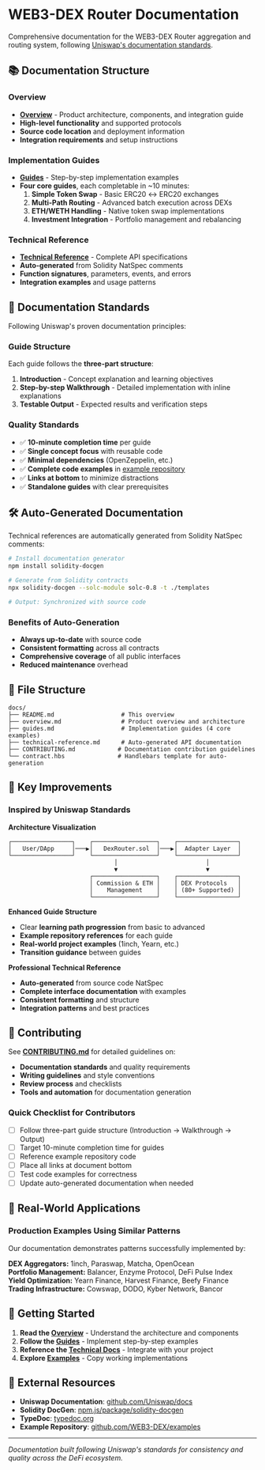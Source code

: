 # WEB3-DEX Router Documentation

Comprehensive documentation for the WEB3-DEX Router aggregation and routing system, following [Uniswap's documentation standards](https://github.com/Uniswap/docs).

## 📚 Documentation Structure

### Overview
- **[Overview](overview.md)** - Product architecture, components, and integration guide
- **High-level functionality** and supported protocols
- **Source code location** and deployment information
- **Integration requirements** and setup instructions

### Implementation Guides  
- **[Guides](guides.md)** - Step-by-step implementation examples
- **Four core guides**, each completable in ~10 minutes:
  1. **Simple Token Swap** - Basic ERC20 ↔ ERC20 exchanges
  2. **Multi-Path Routing** - Advanced batch execution across DEXs
  3. **ETH/WETH Handling** - Native token swap implementations
  4. **Investment Integration** - Portfolio management and rebalancing

### Technical Reference
- **[Technical Reference](technical-reference.md)** - Complete API specifications
- **Auto-generated** from Solidity NatSpec comments
- **Function signatures**, parameters, events, and errors
- **Integration examples** and usage patterns

## 🎯 Documentation Standards

Following Uniswap's proven documentation principles:

### Guide Structure
Each guide follows the **three-part structure**:
1. **Introduction** - Concept explanation and learning objectives
2. **Step-by-step Walkthrough** - Detailed implementation with inline explanations  
3. **Testable Output** - Expected results and verification steps

### Quality Standards
- ✅ **10-minute completion time** per guide
- ✅ **Single concept focus** with reusable code
- ✅ **Minimal dependencies** (OpenZeppelin, etc.)
- ✅ **Complete code examples** in [example repository](https://github.com/WEB3-DEX/examples)
- ✅ **Links at bottom** to minimize distractions
- ✅ **Standalone guides** with clear prerequisites

## 🛠️ Auto-Generated Documentation

Technical references are automatically generated from Solidity NatSpec comments:

```bash
# Install documentation generator
npm install solidity-docgen

# Generate from Solidity contracts
npx solidity-docgen --solc-module solc-0.8 -t ./templates

# Output: Synchronized with source code
```

### Benefits of Auto-Generation
- **Always up-to-date** with source code
- **Consistent formatting** across all contracts
- **Comprehensive coverage** of all public interfaces
- **Reduced maintenance** overhead

## 📁 File Structure

```
docs/
├── README.md                   # This overview
├── overview.md                 # Product overview and architecture
├── guides.md                   # Implementation guides (4 core examples)
├── technical-reference.md      # Auto-generated API documentation
├── CONTRIBUTING.md            # Documentation contribution guidelines
└── contract.hbs               # Handlebars template for auto-generation
```

## 🚀 Key Improvements

### Inspired by Uniswap Standards

**Architecture Visualization**
```
┌─────────────────┐    ┌──────────────────┐    ┌─────────────────┐
│   User/DApp     │───▶│   DexRouter.sol  │───▶│  Adapter Layer  │
└─────────────────┘    └──────────────────┘    └─────────────────┘
                              │                         │
                              ▼                         ▼
                       ┌──────────────────┐    ┌─────────────────┐
                       │ Commission & ETH │    │ DEX Protocols   │
                       │    Management    │    │ (80+ Supported) │
                       └──────────────────┘    └─────────────────┘
```

**Enhanced Guide Structure**
- Clear **learning path progression** from basic to advanced
- **Example repository references** for each guide
- **Real-world project examples** (1inch, Yearn, etc.)
- **Transition guidance** between guides

**Professional Technical Reference**
- **Auto-generated** from source code NatSpec
- **Complete interface documentation** with examples
- **Consistent formatting** and structure
- **Integration patterns** and best practices

## 🤝 Contributing

See **[CONTRIBUTING.md](CONTRIBUTING.md)** for detailed guidelines on:

- **Documentation standards** and quality requirements
- **Writing guidelines** and style conventions  
- **Review process** and checklists
- **Tools and automation** for documentation generation

### Quick Checklist for Contributors

- [ ] Follow three-part guide structure (Introduction → Walkthrough → Output)
- [ ] Target 10-minute completion time for guides
- [ ] Reference example repository code
- [ ] Place all links at document bottom
- [ ] Test code examples for correctness
- [ ] Update auto-generated documentation when needed

## 🌟 Real-World Applications

### Production Examples Using Similar Patterns

Our documentation demonstrates patterns successfully implemented by:

**DEX Aggregators:** 1inch, Paraswap, Matcha, OpenOcean  
**Portfolio Management:** Balancer, Enzyme Protocol, DeFi Pulse Index  
**Yield Optimization:** Yearn Finance, Harvest Finance, Beefy Finance  
**Trading Infrastructure:** Cowswap, DODO, Kyber Network, Bancor

## 📖 Getting Started

1. **Read the [Overview](overview.md)** - Understand the architecture and components
2. **Follow the [Guides](guides.md)** - Implement step-by-step examples  
3. **Reference the [Technical Docs](technical-reference.md)** - Integrate with your project
4. **Explore [Examples](https://github.com/WEB3-DEX/examples)** - Copy working implementations

## 🔗 External Resources

- **Uniswap Documentation**: [github.com/Uniswap/docs](https://github.com/Uniswap/docs)
- **Solidity DocGen**: [npm.js/package/solidity-docgen](https://www.npmjs.com/package/solidity-docgen)
- **TypeDoc**: [typedoc.org](https://typedoc.org/)
- **Example Repository**: [github.com/WEB3-DEX/examples](https://github.com/WEB3-DEX/examples)

---

*Documentation built following Uniswap's standards for consistency and quality across the DeFi ecosystem.* 